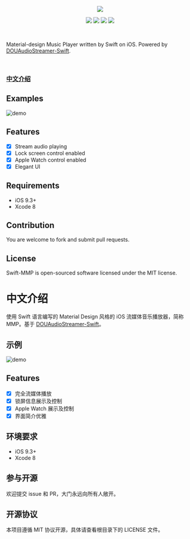 <p align="center">
    <a href="https://github.com/johnlui/Swift-MMP"><img src="https://github.com/johnlui/Swift-MMP/blob/master/assets/Swift-MMP.jpg"></a>
</p>

<p align="center">
    <a href="https://github.com/johnlui/Swift-MMP"><img src="https://img.shields.io/badge/platform-ios-lightgrey.svg"></a>
    <a href="https://github.com/johnlui/Swift-MMP"><img src="https://img.shields.io/github/license/johnlui/Swift-MMP.svg?style=flat"></a>
    <a href="https://github.com/johnlui/Swift-MMP"><img src="https://img.shields.io/badge/language-Swift%203-orange.svg"></a>
    <a href="https://travis-ci.org/johnlui/Swift-MMP"><img src="https://img.shields.io/travis/johnlui/Swift-MMP.svg"></a>
</p>

<br>

Material-design Music Player written by Swift on iOS. Powered by [DOUAudioStreamer-Swift](https://github.com/johnlui/DOUAudioStreamer-Swift).

<br>

### [中文介绍](#中文介绍)

## Examples

![demo](https://github.com/johnlui/Swift-MMP/blob/master/assets/screenshoots.jpg)

## Features

- [x] Stream audio playing
- [x] Lock screen control enabled
- [x] Apple Watch control enabled
- [x] Elegant UI

## Requirements

* iOS 9.3+
* Xcode 8

## Contribution

You are welcome to fork and submit pull requests.

## License

Swift-MMP is open-sourced software licensed under the MIT license.

# 中文介绍

使用 Swift 语言编写的 Material Design 风格的 iOS 流媒体音乐播放器，简称 MMP。基于 [DOUAudioStreamer-Swift](https://github.com/johnlui/DOUAudioStreamer-Swift)。

## 示例

![demo](https://github.com/johnlui/Swift-MMP/blob/master/assets/screenshoots.jpg)

## Features

- [x] 完全流媒体播放
- [x] 锁屏信息展示及控制
- [x] Apple Watch 展示及控制
- [x] 界面简介优雅

## 环境要求

* iOS 9.3+
* Xcode 8

## 参与开源

欢迎提交 issue 和 PR，大门永远向所有人敞开。

## 开源协议

本项目遵循 MIT 协议开源，具体请查看根目录下的 LICENSE 文件。